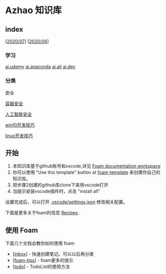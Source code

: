# Azhao 知识库

## index

[[2020/07](doc/day.202007.md)]
[[2020/06](doc/day.202006.md)]

### 学习

[ai.udemy](doc/ai/ai.udemy.md)
[ai.anaconda](doc/ai/ai.anaconda.md)
[ai.ali](doc/ai/ai.ali.md)
[ai.dev](doc/ai/ai.dev.md)

### 分类

安全

[容器安全](doc/sec/sec.container.md)

[人工智能安全](doc/sec/sec.ai)

[win10开发技巧](doc/win10/win.dev.tip.md)

[linux开发技巧](doc/linux/linux.dev.tip.md)

## 开始

1. 本知识库基于github账号和vscode,详见 [Foam documentation workspace](https://foambubble.github.io/foam)
2. 你可以使用 "Use this template" button at [foam-template](https://github.com/foambubble/foam-template/generate) 来创建你自己的知识库。
3. 把步骤2创建的github库clone下来用vscode打开
4. 当提示安装vscode插件时，点击 "install all"

设置完成后，可以打开 [.vscode/settings.json](.vscode/settings.json) 修改相关配置。

下面是更多关于foam的信息 [Recipes](https://foambubble.github.io/foam/recipes) .

## 使用 Foam

下面几个文档会教你如何使用 foam

- [[inbox]] - 快速创建笔记。可以以后再分类
- [[foam-tips]] - foam更多的提示
- [[todo]] - TodoList的使用方法

[//begin]: # "Autogenerated link references for markdown compatibility"
[inbox]: inbox "Inbox"
[foam-tips]: foam-tips "Foam tips"
[todo]: todo "Todo"
[//end]: # "Autogenerated link references"